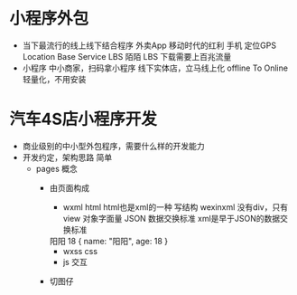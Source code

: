 # 小程序外包

- 当下最流行的线上线下结合程序
    外卖App 移动时代的红利 手机 定位GPS Location Base Service LBS
    陌陌 LBS
    下载需要上百兆流量
- 小程序 中小商家，扫码拿小程序 线下实体店，立马线上化
    offline To Online 轻量化，不用安装

# 汽车4S店小程序开发
- 商业级别的中小型外包程序，需要什么样的开发能力
- 开发约定，架构思路  简单
    - pages 概念
        - 由页面构成
            - wxml  html    html也是xml的一种 写结构 wexinxml 没有div，只有view
            对象字面量 JSON 数据交换标准
            xml是早于JSON的数据交换标准
            <reviewer>
                <name>阳阳</name>
                <age>18</age>
            </reviewer>
            {
                name: "阳阳",
                age: 18
            }

            - wxss  css
            - js    交互
        - 切图仔
